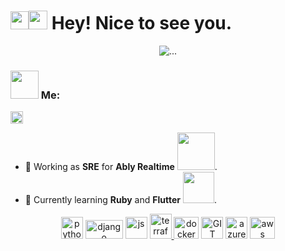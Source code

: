
<h1><img src="https://github.com/TheDudeThatCode/TheDudeThatCode/blob/master/Assets/Hi.gif" width="29px"><img src="https://emojis.slackmojis.com/emojis/images/1531849430/4246/blob-sunglasses.gif?1531849430" width="30"/>  Hey! Nice to see you.</h1>

<p align="center">
  <img src="https://media.giphy.com/media/13HgwGsXF0aiGY/giphy.gif" alt="..."/>
</p>

### <img src="https://github.com/TheDudeThatCode/TheDudeThatCode/blob/master/Assets/Developer.gif" width="45px"> Me:
<a href="https://www.linkedin.com/in/dimbu-afonso-894977a8/" target="blank"><img align="center" src="https://cdn.jsdelivr.net/npm/simple-icons@3.0.1/icons/linkedin.svg" alt="apoorvtyagi" height="20" width="20" /></a>&nbsp;
- 🏦 Working as **SRE** for **Ably Realtime**
      <a href=https://ably.com/><img src="https://www.vectorlogo.zone/logos/ablyio/ablyio-ar21.svg" width="60"></a>.
- 📝 Currently learning **Ruby** and **Flutter**
      <img src="https://media.giphy.com/media/WUlplcMpOCEmTGBtBW/giphy.gif" width="50">.

<p align="center">
    <a href=https://www.python.org/><img src="https://www.vectorlogo.zone/logos/python/python-icon.svg" alt="python" width="35" height="35"/></a>
    <a href=https://www.djangoproject.com/><img src="https://www.vectorlogo.zone/logos/djangoproject/djangoproject-ar21.svg" alt="django" width="60" height="30"/></a>
    <a href=https://developer.mozilla.org/en-US/docs/Web/javascript><img src="https://seeklogo.com/images/J/javascript-js-logo-2949701702-seeklogo.com.png" alt="js" width="35" height="35"/></a>
    <a href=https://www.terraform.io/docs/index.html><img src="https://seeklogo.com/images/T/terraform-logo-99AE26A4C1-seeklogo.com.png" alt="terraform" width="35" height="40"/</a>
    <a href=https://www.docker.com/><img src="https://www.vectorlogo.zone/logos/docker/docker-icon.svg" alt="docker" width="40" height="35"/></a>
    <a href=https://git-scm.com/><img src="https://www.vectorlogo.zone/logos/git-scm/git-scm-icon.svg" alt="GIT" width="35" height="35"/></a>
    <a href=https://azure.microsoft.com/en-gb/><img src="https://www.vectorlogo.zone/logos/microsoft_azure/microsoft_azure-icon.svg" alt="azure" width="35" height="35"/></a>
    <a href=https://aws.amazon.com/?nc2=h_lg><img src="https://seeklogo.com/images/A/amazon-web-services-aws-logo-6C2E3DCD3E-seeklogo.com.png" alt="aws" width="40" height="35"/></a>
</p>
